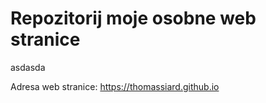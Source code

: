 # Repozitorij moje osobne web stranice 

asdasda

Adresa web stranice: https://thomassiard.github.io
